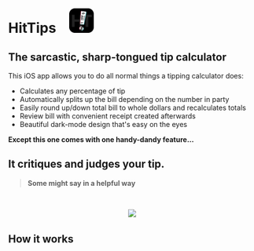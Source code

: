 # HitTips &nbsp;&nbsp; <img src="https://github.com/matt-martindale/HitTips/blob/master/Images/HitTipsLogo.png" alt="Hit Tips Logo" width="50px"/>

## The sarcastic, sharp-tongued tip calculator

This iOS app allows you to do all normal things a tipping calculator does:

* Calculates any percentage of tip
* Automatically splits up the bill depending on the number in party
* Easily round up/down total bill to whole dollars and recalculates totals
* Review bill with convenient receipt created afterwards
* Beautiful dark-mode design that's easy on the eyes

**Except this one comes with one handy-dandy feature...**

## It critiques and judges your tip.
> **Some might say in a helpful way**
<br>
<p align="center">
<img src="https://github.com/matt-martindale/TipsAndGiggles/blob/master/Images/Tip%24%23!%25.png" width="450" />
</p>

## How it works


